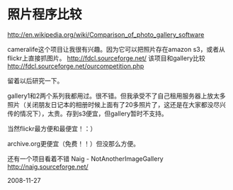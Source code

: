 # 照片程序比较


<http://en.wikipedia.org/wiki/Comparison_of_photo_gallery_software>

cameralife这个项目让我很有兴趣。因为它可以把照片存在amazon s3，或者从flickr上直接抓图片。
<http://fdcl.sourceforge.net/>
该项目和gallery比较 <http://fdcl.sourceforge.net/ourcompetition.php>

留着以后研究一下。

gallery1和2两个系列我都用过。很不错。但我承受不了自己租用服务器上放太多照片（关闭朋友日记本的相册时候上面有了20多照片了，这还是在大家都没尽兴传的情况下），太贵。存到s3便宜，但gallery暂时不支持。

当然flickr最方便和最便宜！：）

archive.org更便宜（免费！！）但没那么方便。

还有一个项目看着不错
Naig - NotAnotherImageGallery
<http://naig.sourceforge.net/>



2008-11-27